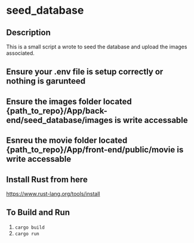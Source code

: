 # seed_database

## Description
This is a small script a wrote to seed the database and upload the images associated.

## Ensure your .env file is setup correctly or nothing is garunteed

## Ensure the images folder located {path_to_repo}/App/back-end/seed_database/images is write accessable
## Esnreu the movie folder located {path_to_repo}/App/front-end/public/movie is write accessable

## Install Rust from here
https://www.rust-lang.org/tools/install

## To Build and Run
1. `cargo build`
2. `cargo run`

